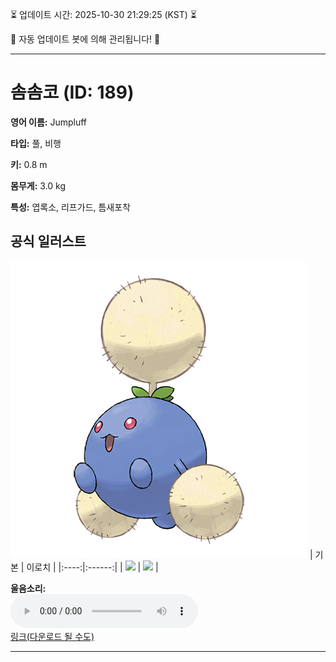 
⏳ 업데이트 시간: 2025-10-30 21:29:25 (KST) ⏳

🤖 자동 업데이트 봇에 의해 관리됩니다! 🤖

---

# 솜솜코 (ID: 189)
**영어 이름:** Jumpluff

**타입:** 풀, 비행

**키:** 0.8 m

**몸무게:** 3.0 kg

**특성:** 엽록소, 리프가드, 틈새포착

## 공식 일러스트
![](https://raw.githubusercontent.com/PokeAPI/sprites/master/sprites/pokemon/other/official-artwork/189.png)
| 기본 | 이로치 |
|:----:|:------:|
| <img src="http://play.pokemonshowdown.com/sprites/ani/jumpluff.gif" width="200"> | <img src="http://play.pokemonshowdown.com/sprites/ani-shiny/jumpluff.gif" width="200"> |

**울음소리:**<br><audio controls src="https://raw.githubusercontent.com/PokeAPI/cries/main/cries/pokemon/latest/189.ogg"></audio><br> [링크(다운로드 될 수도)](https://raw.githubusercontent.com/PokeAPI/cries/main/cries/pokemon/latest/189.ogg)


---
